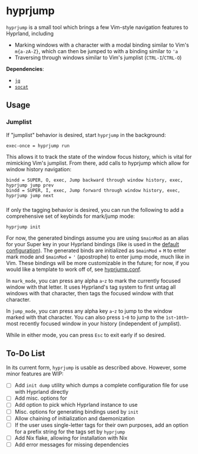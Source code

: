 # hyprjump

`hyprjump` is a small tool which brings a few Vim-style navigation features to Hyprland, including
- Marking windows with a character with a modal binding similar to Vim's `m{a-zA-Z}`, which can then be jumped to with a binding similar to `'a`
- Traversing through windows similar to Vim's jumplist (`CTRL-I`/`CTRL-O`)

**Dependencies**:
- [`jq`](https://github.com/jqlang/jq)
- [`socat`](https://linux.die.net/man/1/socat)

## Usage
### Jumplist
If "jumplist" behavior is desired, start `hyprjump` in the background:
```
exec-once = hyprjump run
```
This allows it to track the state of the window focus history, which is vital for mimicking Vim's jumplist. From there, add calls to hyprjump which allow for window history navigation:
```
bindd = SUPER, O, exec, Jump backward through window history, exec, hyprjump jump prev
bindd = SUPER, I, exec, Jump forward through window history, exec, hyprjump jump next
```
###
If only the tagging behavior is desired, you can run the following to add a comprehensive set of keybinds for mark/jump mode:
```
hyprjump init 
```
For now, the generated bindings assume you are using `$mainMod` as an alias for your Super key in your Hyprland bindings (like is used in the [default configuration](https://github.com/hyprwm/Hyprland/blob/main/example/hyprland.conf#L222)). The generated binds are initialized as `$mainMod` + `M` to enter mark mode and `$mainMod` + `'` (apostrophe) to enter jump mode, much like in Vim. These bindings will be more customizable in the future; for now, if you would like a template to work off of, see [hyprjump.conf](./example-hyprland-config/hyprjump.conf).

In `mark_mode`, you can press any alpha `a`-`z` to mark the currently focused window with that letter. It uses Hyprland's tag system to first untag all windows with that character, then tags the focused window with that character.

In `jump_mode`, you can press any alpha key `a`-`z` to jump to the window marked with that character. You can also press `1`-`0` to jump to the `1st`-`10th`-most recently focused window in your history (independent of jumplist).

While in either mode, you can press `Esc` to exit early if so desired.

## To-Do List
In its current form, `hyprjump` is usable as described above. However, some minor features are WIP:
- [ ] Add `init dump` utility which dumps a complete configuration file for use with Hyprland directly
- [ ] Add misc. options for 
- [ ] Add option to pick which Hyprland instance to use
- [ ] Misc. options for generating bindings used by `init`
- [ ] Allow chaining of initialization and daemonization
- [ ] If the user uses single-letter tags for their own purposes, add an option for a prefix string for the tags set by `hyprjump`
- [ ] Add Nix flake, allowing for installation with Nix
- [ ] Add error messages for missing dependencies
